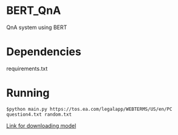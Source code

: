 # BERT_QnA
QnA system using BERT

# Dependencies
requirements.txt

# Running
`$python main.py https://tos.ea.com/legalapp/WEBTERMS/US/en/PC question4.txt random.txt`

[Link for downloading model](https://drive.google.com/file/d/1hktnjAJOdOwPxTK3R-KST9-kUQFYPusM/view?usp=sharing)
